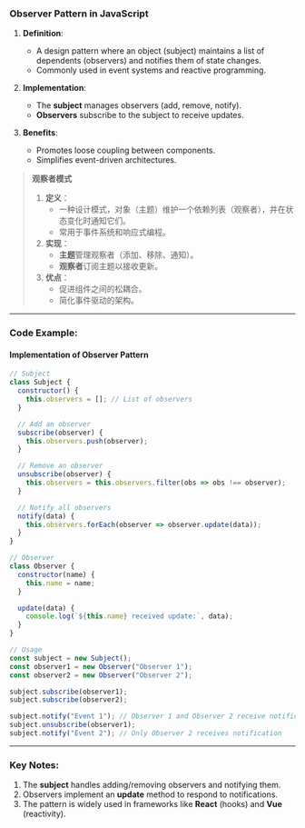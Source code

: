### Observer Pattern in JavaScript

<audio src="..\..\mp3\Definition_  A  (1).mp3"></audio>

1. **Definition**:  
   - A design pattern where an object (subject) maintains a list of dependents (observers) and notifies them of state changes.  
   - Commonly used in event systems and reactive programming.

2. **Implementation**:  
   - The **subject** manages observers (add, remove, notify).  
   - **Observers** subscribe to the subject to receive updates.

3. **Benefits**:  
   - Promotes loose coupling between components.  
   - Simplifies event-driven architectures.

> **观察者模式**  
>
> <audio src="..\..\mp3\定义：  一种设计模式，对象（.mp3"></audio>
>
> 1. **定义**：  
>    - 一种设计模式，对象（主题）维护一个依赖列表（观察者），并在状态变化时通知它们。  
>    - 常用于事件系统和响应式编程。  
> 2. **实现**：  
>    - **主题**管理观察者（添加、移除、通知）。  
>    - **观察者**订阅主题以接收更新。  
> 3. **优点**：  
>    - 促进组件之间的松耦合。  
>    - 简化事件驱动的架构。

---

### Code Example:

#### **Implementation of Observer Pattern**

<audio src="..\..\mp3\这段代码展示了观察者模式的实现.mp3"></audio>

```javascript
// Subject
class Subject {
  constructor() {
    this.observers = []; // List of observers
  }

  // Add an observer
  subscribe(observer) {
    this.observers.push(observer);
  }

  // Remove an observer
  unsubscribe(observer) {
    this.observers = this.observers.filter(obs => obs !== observer);
  }

  // Notify all observers
  notify(data) {
    this.observers.forEach(observer => observer.update(data));
  }
}

// Observer
class Observer {
  constructor(name) {
    this.name = name;
  }

  update(data) {
    console.log(`${this.name} received update:`, data);
  }
}

// Usage
const subject = new Subject();
const observer1 = new Observer("Observer 1");
const observer2 = new Observer("Observer 2");

subject.subscribe(observer1);
subject.subscribe(observer2);

subject.notify("Event 1"); // Observer 1 and Observer 2 receive notification
subject.unsubscribe(observer1);
subject.notify("Event 2"); // Only Observer 2 receives notification
```

---

### Key Notes:

<audio src="..\..\mp3\1. The __subjec.mp3"></audio>

1. The **subject** handles adding/removing observers and notifying them.  
2. Observers implement an **update** method to respond to notifications.  
3. The pattern is widely used in frameworks like **React** (hooks) and **Vue** (reactivity).